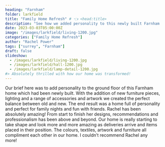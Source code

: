 ```yaml
---
heading: "Farnham"
folder: larkfield
title: "Family Home Refresh" # 👈 <head:title>
description: "See how we added personality to this newly built Farnham home. Carefully curated furniture, lighting, and artwork create the perfect balance between old and new for family living and entertaining." # 👈 preview
date: 2023-03-03T05:00:00Z
image: "/images/larkfield/living-1200.jpg"
categories: ["Family Home Refresh"]
author: "Rachel Power"
tags: ["surrey", "Farnham"]
draft: false
slideshow:
  - /images/larkfield/living-1200.jpg
  - /images/larkfield/hall-1200.jpg
  - /images/larkfield/lamp-detail-1200.jpg
#> Absolutely thrilled with how our home was transformed!
---
```


Our brief here was to add personality to the ground floor of this Farnham home which had been newly built.  With the addition of new furniture pieces, lighting and a range of accessories and artwork we created the perfect balance between old and new.  The end result was a home full of personality and perfect for family nights and fun with friends.
<Testimonial link="https://www.houzz.co.uk/viewReview/1556556/rachel-power-design-review">
Rachel has been absolutely amazing! From start to finish her designs, recommendations and professionalism has been above and beyond. Our home is really starting to take shape and look more and more amazing as deliveries arrive and items placed in their position. The colours, textiles, artwork and furniture all compliment each other in our home. I couldn’t recommend Rachel any more!
</Testimonial>


